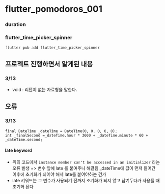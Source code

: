 # flutter_pomodoros_001

### duration

### flutter_time_picker_spinner

`flutter pub add flutter_time_picker_spinner`

## 프로젝트 진행하면서 알게된 내용

### 3/13

- void : 리턴이 없는 자료형을 말한다.

## 오류

### 3/13

```
final DateTime _dateTime = DateTime(0, 0, 0, 0, 0);
int _finalSecond =_dateTime.hour * 3600 + _dateTime.minute * 60 + _dateTime.second;
```

#### late keyword

- 위의 코드에서 `instance member can't be accessed in an initializer` 라는 오류 발생
  => 변수 앞에 late 를 붙여주니 해결됨
  \_dateTime에 값이 먼저 들어간 이후에 초기화가 되어야 해서 late를 붙여야하는 건가
- late 키워드는 그 변수가 사용되기 전까지 초기화가 되지 않고 남겨두다가 사용될 때 초기화 된다
